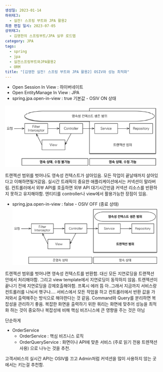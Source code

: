 ```yaml
---
생성일: 2023-01-14
하위태그:
  - 실전! 스프링 부트와 JPA 활용2
최종 편집 일시: 2023-07-05
상위태그:
  - 김영한의 스프링부트/JPA 실무 로드맵
category: JPA
tags:
  - spring
  - jpa
  - 실전스프링부트와JPA활용2
  - ORM
title: "[김영한 실전! 스프링 부트와 JPA 활용2] OSIV와 성능 최적화"
---
```

- Open Session In View : 하이버네이트
- Open EntityManage In View : JPA
- spring.jpa.open-in-view : true 기본값 - OSIV ON 상태

![images](/assets/images/usejpa2/IMG-20240909110102.png)

트랜젝션 범위를 벗어나도 영속성 컨텍스트가 살아있음. 모든 작업이 끝날때까지 살아있다고 이해하면될거같음.
실시간 트래픽이 중요한 애플리케이션에서는 커넥션이 말라버림.
컨트롤러에서 외부 API를 호출하면 외부 API 대기시간만큼 커넥션 리소스를 반환하지 못하고 유지해야함.
엔티티를 controller나 view에서 활용가능한 장점이 있음.
- spring.jpa.open-in-view : false - OSIV OFF (종료 상태)
![images](/assets/images/usejpa2/IMG-20240909110102-1.png)

트렌젝션 범위를 벗어나면 영속성 컨텍스트를 반환함. 대신 모든 지연로딩을 트랜잭션 안에서 처리해야함. 그리고 view template에서 지연로딩이 동작하지 않음. 트랜젝션이 끝나기 전에 지연로딩을 강제호출해야함. 프록시 에러 뜸
아..그래서 지금까지 서비스랑 컨트롤러를 나눠서 햇구나…. 서비스에서 모든 작업을 하고 컨트롤러에서 반환 값을 가져와서 출력해주는 방식으로 해야한다는 것 같음.
Command와 Query를 분리하면 복잡성을 관리하기 좋음. 복잡한 화면을 출력하기 위한 쿼리는 화면에 맞추어 성능을 최적화 하는 것이 중요하나 복잡성에 비해 핵심 비즈니스에 큰 영향을 주는 것은 아님

단순하게
- OrderService
	- OrderService : 핵심 비즈니스 로직
	- OrderQueryService : 화면이나 API에 맞춘 서비스 (주로 읽기 전용 트렌잭션 사용)
으로 나누는 것을 추천.

고객서비스의 실시간 API는 OSIV를 끄고 Admin처럼 커넥션을 많이 사용하지 않는 곳에서는 키는걸 추천함.